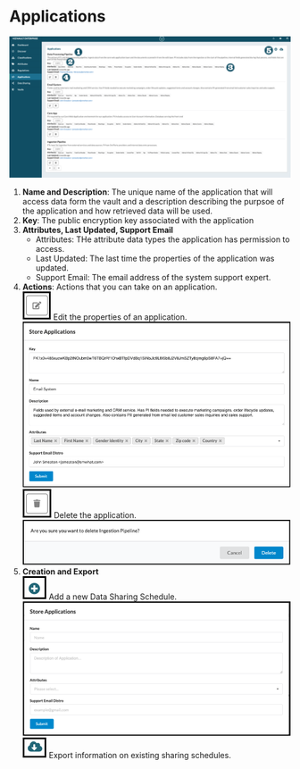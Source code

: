 # Applications

![applications](../assets/images/applications.png "Applications")


1. **Name and Description**: The unique name of the application that will access data form the vault and a description describing the purpsoe of the application and how retrieved data will be used.
2. **Key**: The public encryption key associated with the application
3. **Attributes, Last Updated, Support Email**
    - Attributes: THe attribute data types the application has permission to access.
    - Last Updated: The last time the properties of the application was updated.
    - Support Email: The email address of the system support expert.
4. **Actions**: Actions that you can take on an application.<br/>
    ![edit](../assets/images/edit.png "Edit") Edit the properties of an application.
    ![edit-application](../assets/images/edit-application.png "Edit Application")
    ![delete](../assets/images/delete.png "Delete") Delete the application.
    ![delete-application](../assets/images/delete-application.png "Delete Application")
5. **Creation and Export**<br/>
    ![Add](../assets/images/add.png "Add") Add a new Data Sharing Schedule.
    ![create-application](../assets/images/create-application.png "Create Application")
    ![export](../assets/images/export.png "Export") Export information on existing sharing schedules.
